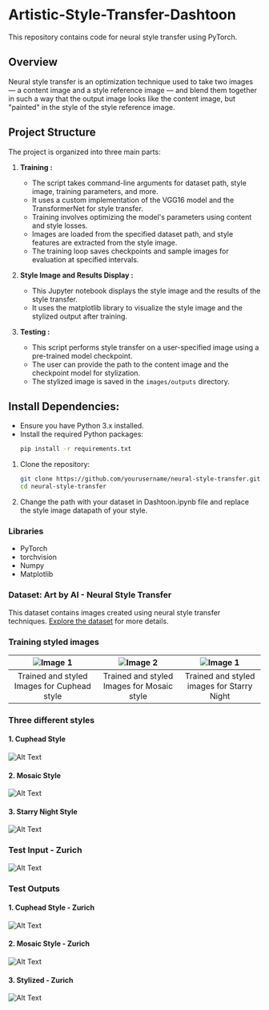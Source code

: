 # Artistic-Style-Transfer-Dashtoon

This repository contains code for neural style transfer using PyTorch.

## Overview

Neural style transfer is an optimization technique used to take two images — a content image and a style reference image — and blend them together in such a way that the output image looks like the content image, but "painted" in the style of the style reference image.

## Project Structure

The project is organized into three main parts:

1. **Training :**
   - The script takes command-line arguments for dataset path, style image, training parameters, and more.
   - It uses a custom implementation of the VGG16 model and the TransformerNet for style transfer.
   - Training involves optimizing the model's parameters using content and style losses.
   - Images are loaded from the specified dataset path, and style features are extracted from the style image.
   - The training loop saves checkpoints and sample images for evaluation at specified intervals.

2. **Style Image and Results Display :**
   - This Jupyter notebook displays the style image and the results of the style transfer.
   - It uses the matplotlib library to visualize the style image and the stylized output after training.

3. **Testing :**
   - This script performs style transfer on a user-specified image using a pre-trained model checkpoint.
   - The user can provide the path to the content image and the checkpoint model for stylization.
   - The stylized image is saved in the `images/outputs` directory.

## Install Dependencies:

- Ensure you have Python 3.x installed.
- Install the required Python packages:
  ```bash
  pip install -r requirements.txt

1. Clone the repository:

   ```bash
   git clone https://github.com/yourusername/neural-style-transfer.git
   cd neural-style-transfer
   
2. Change the path with your dataset in Dashtoon.ipynb file and replace the style image datapath of your style.

### Libraries

- PyTorch
- torchvision
- Numpy
- Matplotlib

### Dataset: Art by AI - Neural Style Transfer

This dataset contains images created using neural style transfer techniques. [Explore the dataset](https://www.kaggle.com/datasets/vbookshelf/art-by-ai-neural-style-transfer) for more details.

### Training styled images
   ![Image 1](https://github.com/Basheer22EE65R19/Artistic-Style-Transfer-Dashtoon/blob/main/Images/Train_outputs/Cuphead/2000.jpg) | ![Image 2](https://github.com/Basheer22EE65R19/Artistic-Style-Transfer-Dashtoon/blob/main/Images/Train_outputs/Mosaic_outputs/2000.jpg) | ![Image 1](https://github.com/Basheer22EE65R19/Artistic-Style-Transfer-Dashtoon/blob/main/Images/Train_outputs/Starry_Night_outputs/2000.jpg)
   :-------------------------:|:-------------------------:|:-------------------------:
   Trained and styled Images for Cuphead style | Trained and styled Images for Mosaic style | Trained and styled images for Starry Night


### Three different styles

#### 1. Cuphead Style
   ![Alt Text](https://github.com/Basheer22EE65R19/Artistic-Style-Transfer-Dashtoon/blob/main/Images/Styles/cuphead.jpg)

#### 2. Mosaic Style
   ![Alt Text](https://github.com/Basheer22EE65R19/Artistic-Style-Transfer-Dashtoon/blob/main/Images/Styles/mosaic.jpg)

#### 3. Starry Night Style
   ![Alt Text](https://github.com/Basheer22EE65R19/Artistic-Style-Transfer-Dashtoon/blob/main/Images/Styles/starry_night.jpg)

### Test Input - Zurich

![Alt Text](https://github.com/Basheer22EE65R19/Artistic-Style-Transfer-Dashtoon/blob/main/Images/Test_image/zurich.jpeg)

### Test Outputs

#### 1. Cuphead Style - Zurich
   ![Alt Text](https://github.com/Basheer22EE65R19/Artistic-Style-Transfer-Dashtoon/blob/main/Images/Test_output/cuphead-zurich.jpeg)

#### 2. Mosaic Style - Zurich
   ![Alt Text](https://github.com/Basheer22EE65R19/Artistic-Style-Transfer-Dashtoon/blob/main/Images/Test_output/mosaic-zurich.jpeg)

#### 3. Stylized - Zurich
   ![Alt Text](https://github.com/Basheer22EE65R19/Artistic-Style-Transfer-Dashtoon/blob/main/Images/Test_output/stylized-zurich.jpeg)
